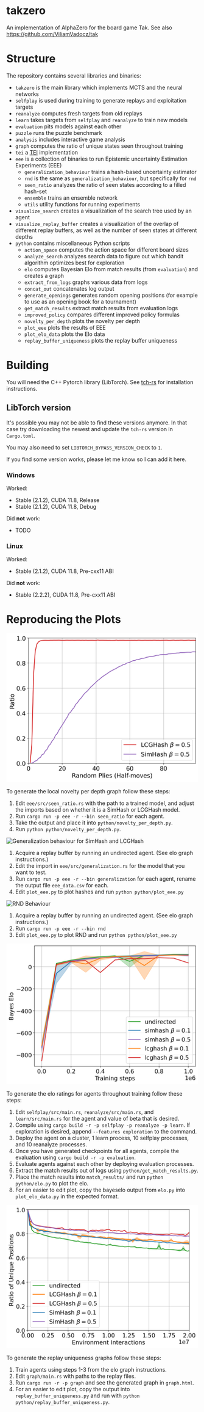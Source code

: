 # takzero

An implementation of AlphaZero for the board game Tak. See also https://github.com/ViliamVadocz/tak

# Structure

The repository contains several libraries and binaries:
- `takzero` is the main library which implements MCTS and the neural networks
- `selfplay` is used during training to generate replays and exploitation targets
- `reanalyze` computes fresh targets from old replays
- `learn` takes targets from `selfplay` and `reanalyze` to train new models
- `evaluation` pits models against each other
- `puzzle` runs the puzzle benchmark
- `analysis` includes interactive game analysis
- `graph` computes the ratio of unique states seen throughout training
- `tei` a [TEI](https://github.com/MortenLohne/racetrack#tei) implementation
- `eee` is a collection of binaries to run Epistemic uncertainty Estimation Experiments (EEE)
    - `generalization_behaviour` trains a hash-based uncertainty estimator
    - `rnd` is the same as `generalization_behaviour`, but specifically for `rnd`
    - `seen_ratio` analyzes the ratio of seen states according to a filled hash-set
    - `ensemble` trains an ensemble network
    - `utils` utility functions for running experiments
- `visualize_search` creates a visualization of the search tree used by an agent
- `visualize_replay_buffer` creates a visualization of the overlap of different replay buffers,
    as well as the number of seen states at different depths
- `python` contains miscellaneous Python scripts
    - `action_space` computes the action space for different board sizes
    - `analyze_search` analyzes search data to figure out which bandit algorithm optimizes best for exploration
    - `elo` computes Bayesian Elo from match results (from `evaluation`) and creates a graph
    - `extract_from_logs` graphs various data from logs
    - `concat_out` concatenates log output
    - `generate_openings` generates random opening positions (for example to use as an opening book for a tournament)
    - `get_match_results` extract match results from evaluation logs
    - `improved_policy` compares different improved policy formulas
    - `novelty_per_depth` plots the novelty per depth
    - `plot_eee` plots the results of EEE
    - `plot_elo_data` plots the Elo data
    - `replay_buffer_uniqueness` plots the replay buffer uniqueness

# Building

You will need the C++ Pytorch library (LibTorch).
See [tch-rs](https://github.com/LaurentMazare/tch-rs#getting-started)
for installation instructions.

## LibTorch version

It's possible you may not be able to find these versions anymore.
In that case try downloading the newest and update the `tch-rs`
version in `Cargo.toml`.

You may also need to set `LIBTORCH_BYPASS_VERSION_CHECK` to `1`.

If you find some version works, please let me know so I can add it here.

### Windows

Worked:
- Stable (2.1.2), CUDA 11.8, Release
- Stable (2.1.2), CUDA 11.8, Debug

Did **not** work:
- TODO

### Linux

Worked:
- Stable (2.1.2), CUDA 11.8, Pre-cxx11 ABI

Did **not** work:
- Stable (2.2.2), CUDA 11.8, Pre-cxx11 ABI


# Reproducing the Plots

![Local novelty per depth](local_novelty_per_depth.png)

To generate the local novelty per depth graph follow these steps:
1. Edit `eee/src/seen_ratio.rs` with the path to a trained model, and adjust the imports based on whether it is a SimHash or LCGHash model.
2. Run `cargo run -p eee -r --bin seen_ratio` for each agent.
3. Take the output and place it into `python/novelty_per_depth.py`.
4. Run `python python/novelty_per_depth.py`.

![Generalization behaviour for SimHash and LCGHash](generalization_behaviour.png)

1. Acquire a replay buffer by running an undirected agent. (See elo graph instructions.)
2. Edit the import in `eee/src/generalization.rs` for the model that you want to test.
3. Run `cargo run -p eee -r --bin generalization` for each agent, rename the output file `eee_data.csv` for each.
4. Edit `plot_eee.py` to plot hashes and run `python python/plot_eee.py`

![RND Behaviour](rnd_behaviour.png)

1. Acquire a replay buffer by running an undirected agent. (See elo graph instructions.)
2. Run `cargo run -p eee -r --bin rnd`
3. Edit `plot_eee.py` to plot RND and run `python python/plot_eee.py`

![Elo ratings for different agents throughout training](elo.png)

To generate the elo ratings for agents throughout training follow these steps:
1. Edit `selfplay/src/main.rs`, `reanalyze/src/main.rs`, and `learn/src/main.rs` for the agent and value of beta that is desired.
2. Compile using `cargo build -r -p selfplay -p reanalyze -p learn`. If exploration is desired, append `--features exploration` to the command.
3. Deploy the agent on a cluster, 1 learn process, 10 selfplay processes, and 10 reanalyze processes.
4. Once you have generated checkpoints for all agents, compile the evaluation using `cargo build -r -p evaluation`.
5. Evaluate agents against each other by deploying evaluation processes.
6. Extract the match results out of logs using `python/get_match_results.py`.
7. Place the match results into `match_results/` and run `python python/elo.py` to plot the elo.
8. For an easier to edit plot, copy the bayeselo output from `elo.py` into `plot_elo_data.py` in the expected format. 

![Replay buffer uniqueness](replay_buffer_uniqueness.png)

To generate the replay uniqueness graphs follow these steps:
1. Train agents using steps 1-3 from the elo graph instructions.
2. Edit `graph/main.rs` with paths to the replay files.
3. Run `cargo run -r -p graph` and see the generated graph in `graph.html`.
4. For an easier to edit plot, copy the output into `replay_buffer_uniqueness.py`
    and run with `python python/replay_buffer_uniqueness.py`.
